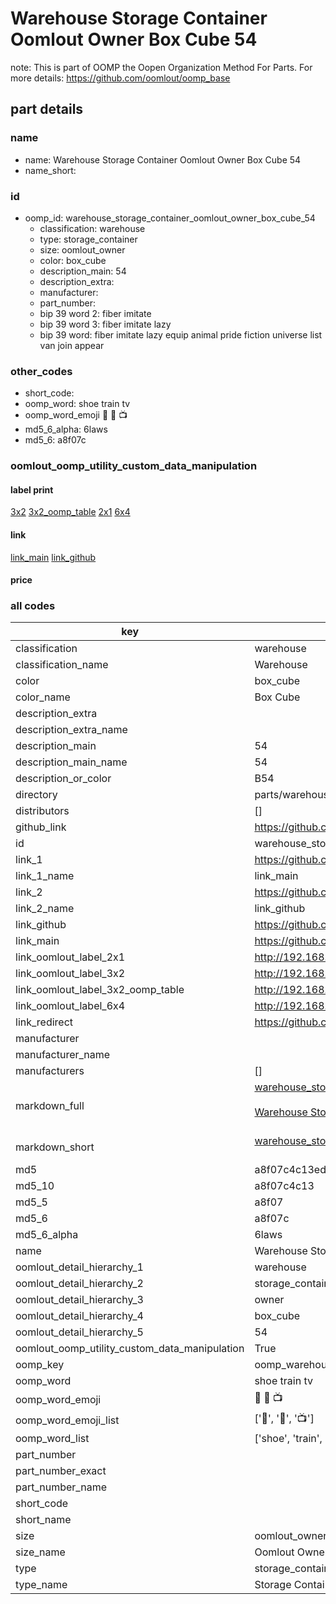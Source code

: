 # Warehouse Storage Container Oomlout Owner Box Cube 54  

note: This is part of OOMP the Oopen Organization Method For Parts. For more details: https://github.com/oomlout/oomp_base

##  part details
  







### name
* name: Warehouse Storage Container Oomlout Owner Box Cube 54
* name_short: 
### id
* oomp_id: warehouse_storage_container_oomlout_owner_box_cube_54
  * classification: warehouse
  * type: storage_container
  * size: oomlout_owner
  * color: box_cube
  * description_main: 54
  * description_extra: 
  * manufacturer: 
  * part_number: 
  * bip 39 word 2: fiber imitate
  * bip 39 word 3: fiber imitate lazy
  * bip 39 word: fiber imitate lazy equip animal pride fiction universe list van join appear

### other_codes
* short_code: 
* oomp_word: shoe train tv
* oomp_word_emoji :shoe: :train: :tv:
* md5_6_alpha: 6laws
* md5_6: a8f07c






### oomlout_oomp_utility_custom_data_manipulation
#### label print
[3x2](http://192.168.1.245:1112/?label=oomp%206laws)
[3x2_oomp_table](http://192.168.1.108:1112/?label=oomp%206laws)
[2x1](http://192.168.1.242:1112/?label=oomp%206laws)
[6x4](http://192.168.1.55:1112/?label=oomp%206laws)    

#### link

[link_main](https://github.com/oomlout/oomlout_oomp_version_1_messy/tree/main/parts/warehouse_storage_container_oomlout_owner_box_cube_54) [link_github](https://github.com/oomlout/oomlout_oomp_version_1_messy/tree/main/parts/warehouse_storage_container_oomlout_owner_box_cube_54)                             

#### price







### all codes 
| key | value |  
| --- | --- |  
| classification | warehouse |  
| classification_name | Warehouse |  
| color | box_cube |  
| color_name | Box Cube |  
| description_extra |  |  
| description_extra_name |  |  
| description_main | 54 |  
| description_main_name | 54 |  
| description_or_color | B54 |  
| directory | parts/warehouse_storage_container_oomlout_owner_box_cube_54 |  
| distributors | [] |  
| github_link | https://github.com/oomlout/oomlout_oomp_part_src/tree/main/parts/warehouse_storage_container_oomlout_owner_box_cube_54 |  
| id | warehouse_storage_container_oomlout_owner_box_cube_54 |  
| link_1 | https://github.com/oomlout/oomlout_oomp_version_1_messy/tree/main/parts/warehouse_storage_container_oomlout_owner_box_cube_54 |  
| link_1_name | link_main |  
| link_2 | https://github.com/oomlout/oomlout_oomp_version_1_messy/tree/main/parts/warehouse_storage_container_oomlout_owner_box_cube_54 |  
| link_2_name | link_github |  
| link_github | https://github.com/oomlout/oomlout_oomp_version_1_messy/tree/main/parts/warehouse_storage_container_oomlout_owner_box_cube_54 |  
| link_main | https://github.com/oomlout/oomlout_oomp_version_1_messy/tree/main/parts/warehouse_storage_container_oomlout_owner_box_cube_54 |  
| link_oomlout_label_2x1 | http://192.168.1.242:1112/?label=oomp%206laws |  
| link_oomlout_label_3x2 | http://192.168.1.245:1112/?label=oomp%206laws |  
| link_oomlout_label_3x2_oomp_table | http://192.168.1.108:1112/?label=oomp%206laws |  
| link_oomlout_label_6x4 | http://192.168.1.55:1112/?label=oomp%206laws |  
| link_redirect | https://github.com/oomlout/oomlout_oomp_version_1_messy/tree/main/parts/warehouse_storage_container_oomlout_owner_box_cube_54 |  
| manufacturer |  |  
| manufacturer_name |  |  
| manufacturers | [] |  
| markdown_full | [warehouse_storage_container_oomlout_owner_box_cube_54](none)<br>[](none)<br>[Warehouse Storage Container Oomlout Owner Box Cube 54](none)<br><br> |  
| markdown_short | [warehouse_storage_container_oomlout_owner_box_cube_54](none)<br><br> |  
| md5 | a8f07c4c13edcabaaa0484c2fcdc5aad |  
| md5_10 | a8f07c4c13 |  
| md5_5 | a8f07 |  
| md5_6 | a8f07c |  
| md5_6_alpha | 6laws |  
| name | Warehouse Storage Container Oomlout Owner Box Cube 54 |  
| oomlout_detail_hierarchy_1 | warehouse |  
| oomlout_detail_hierarchy_2 | storage_container |  
| oomlout_detail_hierarchy_3 | owner |  
| oomlout_detail_hierarchy_4 | box_cube |  
| oomlout_detail_hierarchy_5 | 54 |  
| oomlout_oomp_utility_custom_data_manipulation | True |  
| oomp_key | oomp_warehouse_storage_container_oomlout_owner_box_cube_54 |  
| oomp_word | shoe train tv |  
| oomp_word_emoji | :shoe: :train: :tv: |  
| oomp_word_emoji_list | [':shoe:', ':train:', ':tv:'] |  
| oomp_word_list | ['shoe', 'train', 'tv'] |  
| part_number |  |  
| part_number_exact |  |  
| part_number_name |  |  
| short_code |  |  
| short_name |  |  
| size | oomlout_owner |  
| size_name | Oomlout Owner |  
| type | storage_container |  
| type_name | Storage Container |  
